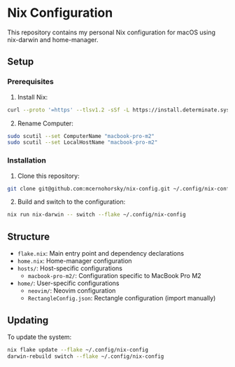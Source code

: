 # Nix Configuration

This repository contains my personal Nix configuration for macOS using nix-darwin and home-manager.

## Setup

### Prerequisites

1. Install Nix:
```bash
curl --proto '=https' --tlsv1.2 -sSf -L https://install.determinate.systems/nix | sh -s -- install
```

2. Rename Computer:
```bash
sudo scutil --set ComputerName "macbook-pro-m2"
sudo scutil --set LocalHostName "macbook-pro-m2"
```

### Installation

1. Clone this repository:
```bash
git clone git@github.com:mcernohorsky/nix-config.git ~/.config/nix-config
```

2. Build and switch to the configuration:
```bash
nix run nix-darwin -- switch --flake ~/.config/nix-config
```

## Structure

- `flake.nix`: Main entry point and dependency declarations
- `home.nix`: Home-manager configuration
- `hosts/`: Host-specific configurations
  - `macbook-pro-m2/`: Configuration specific to MacBook Pro M2
- `home/`: User-specific configurations
  - `neovim/`: Neovim configuration
  - `RectangleConfig.json`: Rectangle configuration (import manually)

## Updating

To update the system:
```bash
nix flake update --flake ~/.config/nix-config
darwin-rebuild switch --flake ~/.config/nix-config
```
